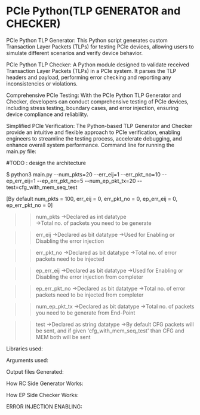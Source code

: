 # PCIe Python(TLP GENERATOR and CHECKER)
PCIe Python TLP Generator: This Python script generates custom Transaction Layer Packets (TLPs) for testing PCIe devices, allowing users to simulate different scenarios and verify device behavior.

PCIe Python TLP Checker: A Python module designed to validate received Transaction Layer Packets (TLPs) in a PCIe system. It parses the TLP headers and payload, performing error checking and reporting any inconsistencies or violations.

Comprehensive PCIe Testing: With the PCIe Python TLP Generator and Checker, developers can conduct comprehensive testing of PCIe devices, including stress testing, boundary cases, and error injection, ensuring device compliance and reliability.

Simplified PCIe Verification: The Python-based TLP Generator and Checker provide an intuitive and flexible approach to PCIe verification, enabling engineers to streamline the testing process, accelerate debugging, and enhance overall system performance.
Command line for running the main.py file:

#TODO : design the architecture



$ python3 main.py --num_pkts=20 --err_eij=1 --err_pkt_no=10 --ep_err_eij=1 --ep_err_pkt_no=5 --num_ep_pkt_tx=20 --test=cfg_with_mem_seq_test
  
[By default num_pkts = 100, err_eij = 0, err_pkt_no = 0, ep_err_eij = 0, ep_err_pkt_no = 0]
    
>>num_pkts          ->Declared as int datatype  
                    ->Total no. of packets you need to be generate
    
>>err_eij           ->Declared as bit datatype
                    ->Used for Enabling or Disabling the error injection
    
>>err_pkt_no        ->Declared as bit datatype
                    ->Total no. of error packets need to be injected
                    
>>ep_err_eij        ->Declared as bit datatype
                    ->Used for Enabling or Disabling the error injection from completer
    
>>ep_err_pkt_no     ->Declared as bit datatype
                    ->Total no. of error packets need to be injected from completer
    
>>num_ep_pkt_tx     ->Declared as bit datatype
                    ->Total no. of packets you need to be generate from End-Point                    
    
>>test              ->Declared as string datatype
                    ->By default CFG packets will be sent, and if given 'cfg_with_mem_seq_test' than CFG and MEM both will be sent                
                    
                    
                    
Libraries used:

Arguments used:

Output files Generated:

How RC Side Generator Works:

How EP Side Checker Works:

ERROR INJECTION ENABLING:

